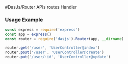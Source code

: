#DasJs/Router
APIs routes Handler
### Usage Example
```js
const express = require('express')
const app = express()
const router = require('dasjs').Router(app, __dirname)

router.get('/user', 'UserController@index')
router.post('/user', 'UserController@create')
router.put('/user/:id', 'UserController@update')
```